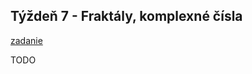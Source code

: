 ## Týždeň 7 - Fraktály, komplexné čísla
[zadanie](https://www.fi.muni.cz/~xpelanek/IV122/zadani/zadani-fraktaly-complex.pdf)

TODO
